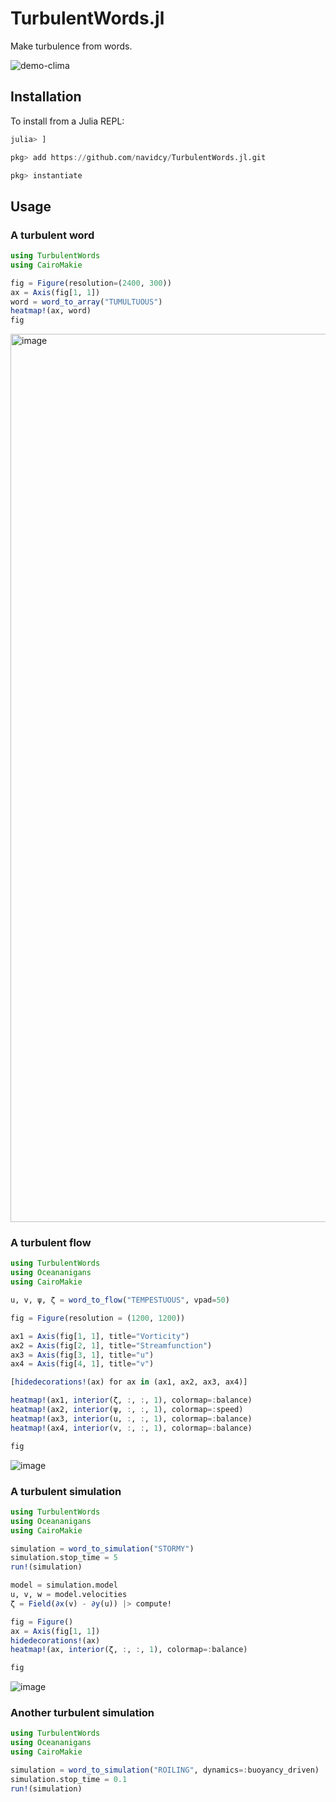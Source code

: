 # TurbulentWords.jl

Make turbulence from words.

![demo-clima](https://github.com/navidcy/TurbulentWords.jl/assets/7112768/b9efefc0-73c1-4206-9144-4c25af9ce25f)

## Installation

To install from a Julia REPL:

```julia
julia> ]

pkg> add https://github.com/navidcy/TurbulentWords.jl.git

pkg> instantiate
```

## Usage

### A turbulent word

```julia
using TurbulentWords
using CairoMakie

fig = Figure(resolution=(2400, 300))
ax = Axis(fig[1, 1])
word = word_to_array("TUMULTUOUS")
heatmap!(ax, word)
fig
```

<img width="1421" alt="image" src="https://github.com/navidcy/TurbulentWords.jl/assets/15271942/2902699a-db72-4e27-bfac-6c4cb4476fa1">

### A turbulent flow

```julia
using TurbulentWords
using Oceananigans
using CairoMakie

u, v, ψ, ζ = word_to_flow("TEMPESTUOUS", vpad=50)

fig = Figure(resolution = (1200, 1200))

ax1 = Axis(fig[1, 1], title="Vorticity")
ax2 = Axis(fig[2, 1], title="Streamfunction")
ax3 = Axis(fig[3, 1], title="u")
ax4 = Axis(fig[4, 1], title="v")

[hidedecorations!(ax) for ax in (ax1, ax2, ax3, ax4)]

heatmap!(ax1, interior(ζ, :, :, 1), colormap=:balance)
heatmap!(ax2, interior(ψ, :, :, 1), colormap=:speed)
heatmap!(ax3, interior(u, :, :, 1), colormap=:balance)
heatmap!(ax4, interior(v, :, :, 1), colormap=:balance)

fig
```

![image](https://github.com/navidcy/TurbulentWords.jl/assets/15271942/b20817ba-d8de-4b9a-95f1-666dd89d6181)

### A turbulent simulation

```julia
using TurbulentWords
using Oceananigans
using CairoMakie

simulation = word_to_simulation("STORMY")
simulation.stop_time = 5
run!(simulation)

model = simulation.model
u, v, w = model.velocities
ζ = Field(∂x(v) - ∂y(u)) |> compute!

fig = Figure()
ax = Axis(fig[1, 1])
hidedecorations!(ax)
heatmap!(ax, interior(ζ, :, :, 1), colormap=:balance)

fig
```

![image](https://github.com/navidcy/TurbulentWords.jl/assets/15271942/9f5c4f4c-4306-4dbc-a72f-2bf41c250b92)


### Another turbulent simulation

```julia
using TurbulentWords
using Oceananigans
using CairoMakie

simulation = word_to_simulation("ROILING", dynamics=:buoyancy_driven)
simulation.stop_time = 0.1
run!(simulation)
```


